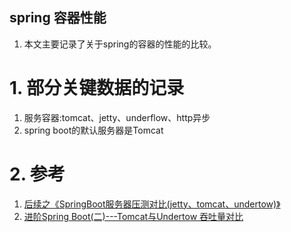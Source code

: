 spring 容器性能
---
1. 本文主要记录了关于spring的容器的性能的比较。

# 1. 部分关键数据的记录
1. 服务容器:tomcat、jetty、underflow、http异步
2. spring boot的默认服务器是Tomcat

# 2. 参考
1. <a href = "https://my.oschina.net/shyloveliyi/blog/2980868?from=singlemessage">后续之《SpringBoot服务器压测对比(jetty、tomcat、undertow)》</a>
2. <a href = "https://www.jianshu.com/p/ab78515265f4">进阶Spring Boot(二)---Tomcat与Undertow 吞吐量对比</a>